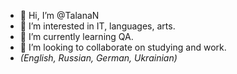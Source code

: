- 👋 Hi, I’m @TalanaN
- 👀 I’m interested in IT, languages, arts.
- 🌱 I’m currently learning QA.
- 💞️ I’m looking to collaborate on studying and work.
- _(English, Russian, German, Ukrainian)_

<!---
TalanaN/TalanaN is a ✨ special ✨ repository because its `README.md` (this file) appears on your GitHub profile.
You can click the Preview link to take a look at your changes.
--->
